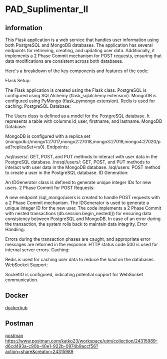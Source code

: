 # PAD_Suplimentar_II


## information  
This Flask application is a web service that handles user information using both PostgreSQL and MongoDB databases. The application has several endpoints for retrieving, creating, and updating user data. Additionally, it implements a 2 Phase Commit mechanism for POST requests, ensuring that data modifications are consistent across both databases.

Here's a breakdown of the key components and features of the code:

Flask Setup:

The Flask application is created using the Flask class.
PostgreSQL is configured using SQLAlchemy (flask_sqlalchemy extension).
MongoDB is configured using PyMongo (flask_pymongo extension).
Redis is used for caching.
PostgreSQL Database:

The Users class is defined as a model for the PostgreSQL database. It represents a table with columns id_user, firstname, and lastname.
MongoDB Database:

MongoDB is configured with a replica set (mongodb://mongo1:27017,mongo2:27018,mongo3:27019,mongo4:27020/pad?replicaSet=rs0).
Endpoints:

/sql/users/<id>: GET, POST, and PUT methods to interact with user data in the PostgreSQL database.
/nosql/users/<id>: GET, POST, and PUT methods to interact with user data in the MongoDB database.
/sql/users: POST method to create a user in the PostgreSQL database.
ID Generation:

An IDGenerator class is defined to generate unique integer IDs for new users.
2 Phase Commit for POST Requests:

A new endpoint /sql_mongo/users is created to handle POST requests with a 2 Phase Commit mechanism.
The IDGenerator is used to generate a unique integer ID for the new user.
The code implements a 2 Phase Commit with nested transactions (db.session.begin_nested()) for ensuring data consistency between PostgreSQL and MongoDB.
In case of an error during the transaction, the system rolls back to maintain data integrity.
Error Handling:

Errors during the transaction phases are caught, and appropriate error messages are returned in the response.
HTTP status code 500 is used for internal server errors.
Caching:

Redis is used for caching user data to reduce the load on the databases.
WebSocket Support:

SocketIO is configured, indicating potential support for WebSocket communication.

## Docker
[dockerhub](https://hub.docker.com/repository/docker/katko/pad_suplimentary_2/general)

## Postman
[postman
](https://www.postman.com/katko23/workspace/utm/collection/24315989-d6cd493a-c90b-40e1-922b-0974b9accf56?action=share&creator=24315989)https://www.postman.com/katko23/workspace/utm/collection/24315989-d6cd493a-c90b-40e1-922b-0974b9accf56?action=share&creator=24315989
